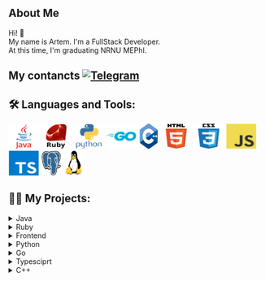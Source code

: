## About Me

Hi! 👋 <br>
My name is Artem. I'm a FullStack Developer. <br>
At this time, I'm graduating NRNU MEPhI.

## My contancts <a href="https://t.me/temabdn"><img src="https://img.shields.io/badge/Telegram-blue?style=for-the-badge&logo=telegram&logoColor=white" alt="Telegram" width="95"/> </a>

<h2 align="left"> 🛠️ Languages and Tools:</h2>
<p align="left">
    <img src="https://raw.githubusercontent.com/devicons/devicon/master/icons/java/java-original-wordmark.svg" alt="java" width="60" height="50"/> </a>
    <img src="https://raw.githubusercontent.com/devicons/devicon/master/icons/ruby/ruby-original-wordmark.svg" alt="ruby" width="60" height="50"/> </a>
    <img src="https://raw.githubusercontent.com/devicons/devicon/master/icons/python/python-original-wordmark.svg" alt="python" width="60" height="50"/> </a>
    <img src="https://raw.githubusercontent.com/devicons/devicon/master/icons/go/go-original-wordmark.svg" alt="go" width="60" height="50"/> </a>
    <img src="https://raw.githubusercontent.com/devicons/devicon/master/icons/cplusplus/cplusplus-original.svg" alt="cplusplus" width="40" height="50"/> </a>
    <img src="https://raw.githubusercontent.com/devicons/devicon/master/icons/html5/html5-original-wordmark.svg" alt="html5" width="60" height="50"/> </a>
    <img src="https://raw.githubusercontent.com/devicons/devicon/master/icons/css3/css3-original-wordmark.svg" alt="css3" width="60" height="50"/> </a>
    <img src="https://raw.githubusercontent.com/devicons/devicon/master/icons/javascript/javascript-original.svg" alt="javascript" width="60" height="50"/> </a>
    <img src="https://raw.githubusercontent.com/devicons/devicon/master/icons/typescript/typescript-original.svg" alt="typescript" width="60" height="50"/> </a>
    <img src="https://raw.githubusercontent.com/devicons/devicon/master/icons/postgresql/postgresql-original.svg" alt="postgresql" width="40" height="50"/> </a> 
    <img src="https://raw.githubusercontent.com/devicons/devicon/master/icons/linux/linux-original.svg" alt="linux" width="40" height="50"/> </a> 
</p>

<h2> 🧑‍💻 My Projects: </h2>

<details>
  <summary>Java</summary>

  | Project name                                                                                                                                                                                                                                                                                                                                                             | Description                                                                                                                                                                                                                                                                                                                                                                                                                                                                                                                                                                                                                                                                                                                                                                                                                                                                                                              |
|--------------------------------------------------------------------------------------------------------------------------------------------------------------------------------------------------------------------------------------------------------------------------------------------------------------------------------------------------------------------------|--------------------------------------------------------------------------------------------------------------------------------------------------------------------------------------------------------------------------------------------------------------------------------------------------------------------------------------------------------------------------------------------------------------------------------------------------------------------------------------------------------------------------------------------------------------------------------------------------------------------------------------------------------------------------------------------------------------------------------------------------------------------------------------------------------------------------------------------------------------------------------------------------------------------------|
| <h4> <p align=center> [Genetic Algorithm](https://github.com/ForwardMoth/Genetic-Algorithm)  </p> </h4>                                                                                                                                                                                                                                                                                                 | In this project, I solved bin-packing problem. This is NP-hard problem and i used the heuristic approach to solve it. I chose as the solution Genetic Algorithm.  <br><br> **[Skills: Java, Genetic Algorithm]**                                                                                                                                                                                                                                                                                                                                                                                                                                                                                                                                                                                                                                                                                       |
| <h4> <p align=center> [Sea Battle Game](https://github.com/ForwardMoth/Java-course/tree/sea_battle/sea-battle)  </p> </h4>                                                                                                                                                                                                                                                                                                 | In this project, I created a simple sea battle game with using classes and abstraction. <br><br> **[Skills: Java]**                                                                                                                                                                                                                                                                                                                                                                                                                                                                                                                                                                                                                                                                                       |
| <h4> <p align=center> [Java course CaseLab GreenAtom](https://github.com/ForwardMoth/Java-course/tree/main)  </p> </h4>                                                                                                                                                                                                                                                                                             | In this repository, I programmed on Java and made tasks on course from GreenAtom CaseLab. <br><br> **[Skills: Java, Postgres]**                                                                                                                                                                                                                                                                                                                                                                                                                                                                                                                                                                                                                                                                             |
| <h4> <p align=center> [Investment platform](https://github.com/ForwardMoth/investment-platform) </p> </h4>                                                                                                                                                                                                                                                                                     | In this project, I implemented a simple Spring Web-application with data about investments. I implemented a RESTful API for Bonds and added JWT authorization <br><br> **[Skills: Java, Maven, Spring, Hibernate, Liquibase, Postgres]**                                                                                                                                                                                                                                                                                                                                                                                                                                                                                                                                                                               |
| &nbsp;&nbsp;&nbsp;&nbsp;&nbsp;&nbsp;&nbsp;&nbsp;&nbsp;&nbsp;&nbsp;&nbsp;&nbsp;&nbsp;&nbsp;&nbsp;&nbsp;&nbsp;&nbsp;&nbsp;&nbsp;&nbsp;&nbsp;&nbsp;&nbsp;&nbsp;&nbsp;&nbsp;&nbsp;&nbsp;&nbsp;&nbsp;&nbsp;&nbsp;&nbsp;&nbsp;&nbsp;&nbsp;&nbsp;&nbsp;&nbsp;&nbsp;&nbsp;&nbsp;&nbsp;&nbsp;&nbsp;&nbsp;&nbsp;&nbsp;&nbsp;&nbsp;&nbsp;&nbsp;&nbsp;&nbsp;&nbsp;&nbsp;&nbsp;&nbsp;&nbsp;&nbsp;&nbsp;&nbsp;&nbsp;&nbsp;&nbsp;&nbsp;&nbsp; | &nbsp;&nbsp;&nbsp;&nbsp;&nbsp;&nbsp;&nbsp;&nbsp;&nbsp;&nbsp;&nbsp;&nbsp;&nbsp;&nbsp;&nbsp;&nbsp;&nbsp;&nbsp;&nbsp;&nbsp;&nbsp;&nbsp;&nbsp;&nbsp;&nbsp;&nbsp;&nbsp;&nbsp;&nbsp;&nbsp;&nbsp;&nbsp;&nbsp;&nbsp;&nbsp;&nbsp;&nbsp;&nbsp;&nbsp;&nbsp;&nbsp;&nbsp;&nbsp;&nbsp;&nbsp;&nbsp;&nbsp;&nbsp;&nbsp;&nbsp;&nbsp;&nbsp;&nbsp;&nbsp;&nbsp;&nbsp;&nbsp;&nbsp;&nbsp;&nbsp;&nbsp;&nbsp;&nbsp;&nbsp;&nbsp;&nbsp;&nbsp;&nbsp;&nbsp;&nbsp;&nbsp;&nbsp;&nbsp;&nbsp;&nbsp;&nbsp;&nbsp;&nbsp;&nbsp;&nbsp;&nbsp;&nbsp;&nbsp;&nbsp;&nbsp;&nbsp;&nbsp;&nbsp;&nbsp;&nbsp;&nbsp;&nbsp;&nbsp;&nbsp;&nbsp;&nbsp;&nbsp;&nbsp;&nbsp;&nbsp;&nbsp;&nbsp;&nbsp;&nbsp;&nbsp;&nbsp;&nbsp;&nbsp;&nbsp;&nbsp;&nbsp;&nbsp;&nbsp;&nbsp;&nbsp;&nbsp;&nbsp;&nbsp;&nbsp;&nbsp;&nbsp;&nbsp;&nbsp;&nbsp;&nbsp;&nbsp;&nbsp;&nbsp;&nbsp;&nbsp;&nbsp;&nbsp;&nbsp;&nbsp;&nbsp;&nbsp;&nbsp;&nbsp;&nbsp;&nbsp;&nbsp;&nbsp;&nbsp;&nbsp;&nbsp;&nbsp;&nbsp;&nbsp; |

</details>

<details>
  <summary>Ruby</summary>

   | Project name                                                                                                                                                                                                                                                                                                                                                             | Description                                                                                                                                                                                                                                                                                                                                                                                                                                                                                                                                                                                                                                                                                                                                                                                                                                                                                                              |
|--------------------------------------------------------------------------------------------------------------------------------------------------------------------------------------------------------------------------------------------------------------------------------------------------------------------------------------------------------------------------|--------------------------------------------------------------------------------------------------------------------------------------------------------------------------------------------------------------------------------------------------------------------------------------------------------------------------------------------------------------------------------------------------------------------------------------------------------------------------------------------------------------------------------------------------------------------------------------------------------------------------------------------------------------------------------------------------------------------------------------------------------------------------------------------------------------------------------------------------------------------------------------------------------------------------|
| <h4> <p align=center> [Online shop](https://github.com/ForwardMoth/online-shop)  </p> </h4>                                                                                                                                                                                                                                                                                                 | In this project, I implemented simple site of online shop in study course. Also I implemented frontend using bootstrap <br><br> **[Skills: Ruby on Rails, Html, Css, Bootsrap]**                                                                                                                                                                                                                                                                                                                                                                                                                                                                                                                                                                                       |
| <h4> <p align=center> [Corporate Telegram Bot](https://t.me/home_mephi_bot)  </p> </h4>                                                                                                                                                                                                                                                                                                 | In this project, I implemented multi service Telegram Bot. It used two languages - Russian and English with help of i18 gem. The bot has approximately 3,000 users and 8 services, technical support and notifications.  <br><br> **[Skills: Ruby on Rails, Webhook, Capistrano, Rspec, I18n, Sidekiq, Barby, PostgreSQL, Redis, Linux, Bash]**                                                                                                                                                                                                                                                                                                                                                                                                                                                                                                                                 |
| <h4> <p align=center> [Dashboard Active MEPhI](https://dashboard.mephi.ru/)  </p> </h4>                                                                                                                                                                                                                                                                                                 | In this project, I implemented dashboard-site and deployed it on the server using Capistrano. Also I implemented charts using the library Chart JS <br><br> **[Skills: Ruby on Rails, Capistrano, Rspec, Linux]**                                                                                                                                                                                                                                                                                                                                                                                                                                                                                                                                 |
| <h4> <p align=center> [E-conference payment](https://econf.mephi.ru/)  </p> </h4>                                                                                                                                                                                                                                                                                                 | In this project, I implemented web-site with conferences, admin panel, registration and payment of participation conference members and deployed it on the server using Capistrano. <br><br> **[Skills: Ruby on Rails, Rack-Cas, Sidekiq, I18n, Capistrano, Rspec, PostgreSQL, Redis, Linux]**                                                                                                                                                                                                                                                                                                                                                                                                                                                                                                                                 |
| &nbsp;&nbsp;&nbsp;&nbsp;&nbsp;&nbsp;&nbsp;&nbsp;&nbsp;&nbsp;&nbsp;&nbsp;&nbsp;&nbsp;&nbsp;&nbsp;&nbsp;&nbsp;&nbsp;&nbsp;&nbsp;&nbsp;&nbsp;&nbsp;&nbsp;&nbsp;&nbsp;&nbsp;&nbsp;&nbsp;&nbsp;&nbsp;&nbsp;&nbsp;&nbsp;&nbsp;&nbsp;&nbsp;&nbsp;&nbsp;&nbsp;&nbsp;&nbsp;&nbsp;&nbsp;&nbsp;&nbsp;&nbsp;&nbsp;&nbsp;&nbsp;&nbsp;&nbsp;&nbsp;&nbsp;&nbsp;&nbsp;&nbsp;&nbsp;&nbsp;&nbsp;&nbsp;&nbsp;&nbsp;&nbsp;&nbsp;&nbsp;&nbsp;&nbsp; | &nbsp;&nbsp;&nbsp;&nbsp;&nbsp;&nbsp;&nbsp;&nbsp;&nbsp;&nbsp;&nbsp;&nbsp;&nbsp;&nbsp;&nbsp;&nbsp;&nbsp;&nbsp;&nbsp;&nbsp;&nbsp;&nbsp;&nbsp;&nbsp;&nbsp;&nbsp;&nbsp;&nbsp;&nbsp;&nbsp;&nbsp;&nbsp;&nbsp;&nbsp;&nbsp;&nbsp;&nbsp;&nbsp;&nbsp;&nbsp;&nbsp;&nbsp;&nbsp;&nbsp;&nbsp;&nbsp;&nbsp;&nbsp;&nbsp;&nbsp;&nbsp;&nbsp;&nbsp;&nbsp;&nbsp;&nbsp;&nbsp;&nbsp;&nbsp;&nbsp;&nbsp;&nbsp;&nbsp;&nbsp;&nbsp;&nbsp;&nbsp;&nbsp;&nbsp;&nbsp;&nbsp;&nbsp;&nbsp;&nbsp;&nbsp;&nbsp;&nbsp;&nbsp;&nbsp;&nbsp;&nbsp;&nbsp;&nbsp;&nbsp;&nbsp;&nbsp;&nbsp;&nbsp;&nbsp;&nbsp;&nbsp;&nbsp;&nbsp;&nbsp;&nbsp;&nbsp;&nbsp;&nbsp;&nbsp;&nbsp;&nbsp;&nbsp;&nbsp;&nbsp;&nbsp;&nbsp;&nbsp;&nbsp;&nbsp;&nbsp;&nbsp;&nbsp;&nbsp;&nbsp;&nbsp;&nbsp;&nbsp;&nbsp;&nbsp;&nbsp;&nbsp;&nbsp;&nbsp;&nbsp;&nbsp;&nbsp;&nbsp;&nbsp;&nbsp;&nbsp;&nbsp;&nbsp;&nbsp;&nbsp;&nbsp;&nbsp;&nbsp;&nbsp;&nbsp;&nbsp;&nbsp;&nbsp;&nbsp;&nbsp;&nbsp;&nbsp;&nbsp;&nbsp; |
</details>

<details>
  <summary>Frontend</summary>
  
   | Project name                                                                                                                                                                                                                                                                                                                                                             | Description                                                                                                                                                                                                                                                                                                                                                                                                                                                                                                                                                                                                                                                                                                                                                                                                                                                                                                              |
|--------------------------------------------------------------------------------------------------------------------------------------------------------------------------------------------------------------------------------------------------------------------------------------------------------------------------------------------------------------------------|--------------------------------------------------------------------------------------------------------------------------------------------------------------------------------------------------------------------------------------------------------------------------------------------------------------------------------------------------------------------------------------------------------------------------------------------------------------------------------------------------------------------------------------------------------------------------------------------------------------------------------------------------------------------------------------------------------------------------------------------------------------------------------------------------------------------------------------------------------------------------------------------------------------------------|
| <h4> <p align=center> [Dashboard Active MEPhI](https://dashboard.mephi.ru/)  </p> </h4>                                                                                                                                                                                                                                                                                                 | In this project, I implemented single-page dashboard with results of survey. Also I implemented charts using the library Chart JS <br><br> **[Skills: HTML, CSS, JavaScript, Chart JS, JQuery]**
| <h4> <p align=center> [E-conference payment](https://econf.mephi.ru/)  </p> </h4>                                                                                                                                                                                                                                                                                                 | In this project, I implemented web-site with conference, registration form, adminstration panel, internationalization and different features <br><br> **[Skills: HTML, Slim, CSS, Sassc, Bootstrap, JavaScript, JQuery, Select2, Cocoon, Inputmask, Flatpickr]**                                                                                                                                                                                                                                                                                                                                                                                                                                                                                                                                                                                                                                                                                    |
| &nbsp;&nbsp;&nbsp;&nbsp;&nbsp;&nbsp;&nbsp;&nbsp;&nbsp;&nbsp;&nbsp;&nbsp;&nbsp;&nbsp;&nbsp;&nbsp;&nbsp;&nbsp;&nbsp;&nbsp;&nbsp;&nbsp;&nbsp;&nbsp;&nbsp;&nbsp;&nbsp;&nbsp;&nbsp;&nbsp;&nbsp;&nbsp;&nbsp;&nbsp;&nbsp;&nbsp;&nbsp;&nbsp;&nbsp;&nbsp;&nbsp;&nbsp;&nbsp;&nbsp;&nbsp;&nbsp;&nbsp;&nbsp;&nbsp;&nbsp;&nbsp;&nbsp;&nbsp;&nbsp;&nbsp;&nbsp;&nbsp;&nbsp;&nbsp;&nbsp;&nbsp;&nbsp;&nbsp;&nbsp;&nbsp;&nbsp;&nbsp;&nbsp;&nbsp; | &nbsp;&nbsp;&nbsp;&nbsp;&nbsp;&nbsp;&nbsp;&nbsp;&nbsp;&nbsp;&nbsp;&nbsp;&nbsp;&nbsp;&nbsp;&nbsp;&nbsp;&nbsp;&nbsp;&nbsp;&nbsp;&nbsp;&nbsp;&nbsp;&nbsp;&nbsp;&nbsp;&nbsp;&nbsp;&nbsp;&nbsp;&nbsp;&nbsp;&nbsp;&nbsp;&nbsp;&nbsp;&nbsp;&nbsp;&nbsp;&nbsp;&nbsp;&nbsp;&nbsp;&nbsp;&nbsp;&nbsp;&nbsp;&nbsp;&nbsp;&nbsp;&nbsp;&nbsp;&nbsp;&nbsp;&nbsp;&nbsp;&nbsp;&nbsp;&nbsp;&nbsp;&nbsp;&nbsp;&nbsp;&nbsp;&nbsp;&nbsp;&nbsp;&nbsp;&nbsp;&nbsp;&nbsp;&nbsp;&nbsp;&nbsp;&nbsp;&nbsp;&nbsp;&nbsp;&nbsp;&nbsp;&nbsp;&nbsp;&nbsp;&nbsp;&nbsp;&nbsp;&nbsp;&nbsp;&nbsp;&nbsp;&nbsp;&nbsp;&nbsp;&nbsp;&nbsp;&nbsp;&nbsp;&nbsp;&nbsp;&nbsp;&nbsp;&nbsp;&nbsp;&nbsp;&nbsp;&nbsp;&nbsp;&nbsp;&nbsp;&nbsp;&nbsp;&nbsp;&nbsp;&nbsp;&nbsp;&nbsp;&nbsp;&nbsp;&nbsp;&nbsp;&nbsp;&nbsp;&nbsp;&nbsp;&nbsp;&nbsp;&nbsp;&nbsp;&nbsp;&nbsp;&nbsp;&nbsp;&nbsp;&nbsp;&nbsp;&nbsp;&nbsp;&nbsp;&nbsp;&nbsp;&nbsp;&nbsp;&nbsp;&nbsp;&nbsp;&nbsp;&nbsp; |
  
</details>

<details>
  <summary>Python</summary>

   | Project name                                                                                                                                                                                                                                                                                                                                                             | Description                                                                                                                                                                                                                                                                                                                                                                                                                                                                                                                                                                                                                                                                                                                                                                                                                                                                                                              |
|--------------------------------------------------------------------------------------------------------------------------------------------------------------------------------------------------------------------------------------------------------------------------------------------------------------------------------------------------------------------------|--------------------------------------------------------------------------------------------------------------------------------------------------------------------------------------------------------------------------------------------------------------------------------------------------------------------------------------------------------------------------------------------------------------------------------------------------------------------------------------------------------------------------------------------------------------------------------------------------------------------------------------------------------------------------------------------------------------------------------------------------------------------------------------------------------------------------------------------------------------------------------------------------------------------------|
| <h4> <p align=center> [Parser olympic medalists](https://github.com/ForwardMoth/parser-for-work)  </p> </h4>                                                                                                                                                                                                                                                                                                 | In this project, I implemented simple parser to check for the presence of an Olympiad diploma from applicants in university <br><br> **[Skills: Python, Selenium]**                                                                                                                                                                                                                                                                                                                                                                                                                                                                                                                                                                                                                                                                                       |
| <h4> <p align=center> [Database project](https://github.com/ForwardMoth/stdb_practice)  </p> </h4>                                                                                                                                                                                                                                                                                                 | In this project, I implemented simple console application to interact with Postgres DataBase. Database had information about students, their contacts and study groups.Also I used SQLAlchemy ORM to avoid sql injections <br><br> **[Skills: Python, SQLAlchemy, PostgreSQL]**                                                                                                                                                                                                                                                                                                                                                                                                                                                                                                                                                                                                                                                                                       |
| <h4> <p align=center> [Parser Government purchases](https://github.com/ForwardMoth/zakupki.gov) </p> </h4>                                                                                                                                                                                                                                                                                     | In this project, I implemented a difficult parser of goverment purchases. I used connection to FTP server and download archives with xml data. After that, I parsed all xml files in Postgres database.  <br><br> **[Tools: Python, BeautifulSoup, SQLAlchemy, Postgres, Linux]**                                                                                                                                                                                                                                                                                                                                                                                                                                                                                                                                                                               |
| &nbsp;&nbsp;&nbsp;&nbsp;&nbsp;&nbsp;&nbsp;&nbsp;&nbsp;&nbsp;&nbsp;&nbsp;&nbsp;&nbsp;&nbsp;&nbsp;&nbsp;&nbsp;&nbsp;&nbsp;&nbsp;&nbsp;&nbsp;&nbsp;&nbsp;&nbsp;&nbsp;&nbsp;&nbsp;&nbsp;&nbsp;&nbsp;&nbsp;&nbsp;&nbsp;&nbsp;&nbsp;&nbsp;&nbsp;&nbsp;&nbsp;&nbsp;&nbsp;&nbsp;&nbsp;&nbsp;&nbsp;&nbsp;&nbsp;&nbsp;&nbsp;&nbsp;&nbsp;&nbsp;&nbsp;&nbsp;&nbsp;&nbsp;&nbsp;&nbsp;&nbsp;&nbsp;&nbsp;&nbsp;&nbsp;&nbsp;&nbsp;&nbsp;&nbsp; | &nbsp;&nbsp;&nbsp;&nbsp;&nbsp;&nbsp;&nbsp;&nbsp;&nbsp;&nbsp;&nbsp;&nbsp;&nbsp;&nbsp;&nbsp;&nbsp;&nbsp;&nbsp;&nbsp;&nbsp;&nbsp;&nbsp;&nbsp;&nbsp;&nbsp;&nbsp;&nbsp;&nbsp;&nbsp;&nbsp;&nbsp;&nbsp;&nbsp;&nbsp;&nbsp;&nbsp;&nbsp;&nbsp;&nbsp;&nbsp;&nbsp;&nbsp;&nbsp;&nbsp;&nbsp;&nbsp;&nbsp;&nbsp;&nbsp;&nbsp;&nbsp;&nbsp;&nbsp;&nbsp;&nbsp;&nbsp;&nbsp;&nbsp;&nbsp;&nbsp;&nbsp;&nbsp;&nbsp;&nbsp;&nbsp;&nbsp;&nbsp;&nbsp;&nbsp;&nbsp;&nbsp;&nbsp;&nbsp;&nbsp;&nbsp;&nbsp;&nbsp;&nbsp;&nbsp;&nbsp;&nbsp;&nbsp;&nbsp;&nbsp;&nbsp;&nbsp;&nbsp;&nbsp;&nbsp;&nbsp;&nbsp;&nbsp;&nbsp;&nbsp;&nbsp;&nbsp;&nbsp;&nbsp;&nbsp;&nbsp;&nbsp;&nbsp;&nbsp;&nbsp;&nbsp;&nbsp;&nbsp;&nbsp;&nbsp;&nbsp;&nbsp;&nbsp;&nbsp;&nbsp;&nbsp;&nbsp;&nbsp;&nbsp;&nbsp;&nbsp;&nbsp;&nbsp;&nbsp;&nbsp;&nbsp;&nbsp;&nbsp;&nbsp;&nbsp;&nbsp;&nbsp;&nbsp;&nbsp;&nbsp;&nbsp;&nbsp;&nbsp;&nbsp;&nbsp;&nbsp;&nbsp;&nbsp;&nbsp;&nbsp;&nbsp;&nbsp;&nbsp;&nbsp; |
  
</details>

<details>
  <summary>Go</summary>

  | Project name                                                                                                                                                                                                                                                                                                                                                             | Description                                                                                                                                                                                                                                                                                                                                                                                                                                                                                                                                                                                                                                                                                                                                                                                                                                                                                                              |
|--------------------------------------------------------------------------------------------------------------------------------------------------------------------------------------------------------------------------------------------------------------------------------------------------------------------------------------------------------------------------|--------------------------------------------------------------------------------------------------------------------------------------------------------------------------------------------------------------------------------------------------------------------------------------------------------------------------------------------------------------------------------------------------------------------------------------------------------------------------------------------------------------------------------------------------------------------------------------------------------------------------------------------------------------------------------------------------------------------------------------------------------------------------------------------------------------------------------------------------------------------------------------------------------------------------|
| <h4> <p align=center> [Wildberries L0-task](https://github.com/ForwardMoth/L0-task)  </p> </h4>                                                                                                                                                                                                                                                                                                 | In this project, I worked with nats-streaming, database Postgres and implemented simple http handler. The main functions of app is receiving json from nats-streaming and save it in database. Also in parallel mode app answered to the queries using in-memory cache <br><br> **[Skills: Go, Nats-Streaming, Postgres, Http, Cleanenv]**                                                                                                                                                                                                                                                                                                                                                                                                                                                                                                                                                                                                                                                                                       |
| <h4> <p align=center> [Wildberries L1-task](https://github.com/ForwardMoth/L1-task)  </p> </h4>                                                                                                                                                                                                                                                                                                 | In this project, I studied basic Golang. Also I implement work with gorutines, channels, slices, mutex, maps and e t.c. <br><br> **[Skills: Go, Channels, Map, Slice]**                                                                                                                                                                                                                                                                                                                                                                                                                                                                                                                                                                                                                                                                                       |
| <h4> <p align=center> [GraphQL service](https://github.com/ForwardMoth/graphql-service)  </p> </h4>                                                                                                                                                                                                                                                                                                 | In this project, I implement graphQL service, which stores information about posts and commentaries <br><br> **[Skills: Go, GraphQL, PostgreSQL, Docker-compose, CI/CD, Tests, Mock]**                                                                                                                                                                                                                                                                                                                                                                                                                                                                                                                                                                                                                                                                                         |
|                                                                                                                                                                                                                                                                                                                                                                                                                                                                                                                                                                                |
| &nbsp;&nbsp;&nbsp;&nbsp;&nbsp;&nbsp;&nbsp;&nbsp;&nbsp;&nbsp;&nbsp;&nbsp;&nbsp;&nbsp;&nbsp;&nbsp;&nbsp;&nbsp;&nbsp;&nbsp;&nbsp;&nbsp;&nbsp;&nbsp;&nbsp;&nbsp;&nbsp;&nbsp;&nbsp;&nbsp;&nbsp;&nbsp;&nbsp;&nbsp;&nbsp;&nbsp;&nbsp;&nbsp;&nbsp;&nbsp;&nbsp;&nbsp;&nbsp;&nbsp;&nbsp;&nbsp;&nbsp;&nbsp;&nbsp;&nbsp;&nbsp;&nbsp;&nbsp;&nbsp;&nbsp;&nbsp;&nbsp;&nbsp;&nbsp;&nbsp;&nbsp;&nbsp;&nbsp;&nbsp;&nbsp;&nbsp;&nbsp;&nbsp;&nbsp; | &nbsp;&nbsp;&nbsp;&nbsp;&nbsp;&nbsp;&nbsp;&nbsp;&nbsp;&nbsp;&nbsp;&nbsp;&nbsp;&nbsp;&nbsp;&nbsp;&nbsp;&nbsp;&nbsp;&nbsp;&nbsp;&nbsp;&nbsp;&nbsp;&nbsp;&nbsp;&nbsp;&nbsp;&nbsp;&nbsp;&nbsp;&nbsp;&nbsp;&nbsp;&nbsp;&nbsp;&nbsp;&nbsp;&nbsp;&nbsp;&nbsp;&nbsp;&nbsp;&nbsp;&nbsp;&nbsp;&nbsp;&nbsp;&nbsp;&nbsp;&nbsp;&nbsp;&nbsp;&nbsp;&nbsp;&nbsp;&nbsp;&nbsp;&nbsp;&nbsp;&nbsp;&nbsp;&nbsp;&nbsp;&nbsp;&nbsp;&nbsp;&nbsp;&nbsp;&nbsp;&nbsp;&nbsp;&nbsp;&nbsp;&nbsp;&nbsp;&nbsp;&nbsp;&nbsp;&nbsp;&nbsp;&nbsp;&nbsp;&nbsp;&nbsp;&nbsp;&nbsp;&nbsp;&nbsp;&nbsp;&nbsp;&nbsp;&nbsp;&nbsp;&nbsp;&nbsp;&nbsp;&nbsp;&nbsp;&nbsp;&nbsp;&nbsp;&nbsp;&nbsp;&nbsp;&nbsp;&nbsp;&nbsp;&nbsp;&nbsp;&nbsp;&nbsp;&nbsp;&nbsp;&nbsp;&nbsp;&nbsp;&nbsp;&nbsp;&nbsp;&nbsp;&nbsp;&nbsp;&nbsp;&nbsp;&nbsp;&nbsp;&nbsp;&nbsp;&nbsp;&nbsp;&nbsp;&nbsp;&nbsp;&nbsp;&nbsp;&nbsp;&nbsp;&nbsp;&nbsp;&nbsp;&nbsp;&nbsp;&nbsp;&nbsp;&nbsp;&nbsp;&nbsp; |

</details>


<details>
  <summary>Typesciprt</summary>

   | Project name                                                                                                                                                                                                                                                                                                                                                             | Description                                                                                                                                                                                                                                                                                                                                                                                                                                                                                                                                                                                                                                                                                                                                                                                                                                                                                                              |
|--------------------------------------------------------------------------------------------------------------------------------------------------------------------------------------------------------------------------------------------------------------------------------------------------------------------------------------------------------------------------|--------------------------------------------------------------------------------------------------------------------------------------------------------------------------------------------------------------------------------------------------------------------------------------------------------------------------------------------------------------------------------------------------------------------------------------------------------------------------------------------------------------------------------------------------------------------------------------------------------------------------------------------------------------------------------------------------------------------------------------------------------------------------------------------------------------------------------------------------------------------------------------------------------------------------|
| <h4> <p align=center> [Backend course ITMO](https://github.com/ForwardMoth/express-backend)  </p> </h4>                                                                                                                                                                                                                                                                                                 | In this repository, I implemented on Typescript and study backend course. Also I began with simple RESTful API and finished app with microservices approach. <br><br> **[Skills: Typescript, Express, Sequelize ORM, PostgreSQL, Docker-compose, Postman]**                                                                                                                                                                                                                                                                                                                                                                                                                                                                                                                                                                                                                                                                                       |
| <h4> <p align=center> [Web-application CI/CD](https://github.com/ForwardMoth/Github-Actions)  </p> </h4>                                                                                                                                                                                                                                                                                                 | In this repository, I implemented deploy web-application from local computer to the server and started it with using docker. <br><br> **[Skills: Typescript, Express, Sequelize ORM, PostgreSQL, GitHub Actions, Docker]**                                                                                                                                                                                                                                                                                                                                                                                                                                                                                                                                                                                                                                                                                                                                                                                 |
| &nbsp;&nbsp;&nbsp;&nbsp;&nbsp;&nbsp;&nbsp;&nbsp;&nbsp;&nbsp;&nbsp;&nbsp;&nbsp;&nbsp;&nbsp;&nbsp;&nbsp;&nbsp;&nbsp;&nbsp;&nbsp;&nbsp;&nbsp;&nbsp;&nbsp;&nbsp;&nbsp;&nbsp;&nbsp;&nbsp;&nbsp;&nbsp;&nbsp;&nbsp;&nbsp;&nbsp;&nbsp;&nbsp;&nbsp;&nbsp;&nbsp;&nbsp;&nbsp;&nbsp;&nbsp;&nbsp;&nbsp;&nbsp;&nbsp;&nbsp;&nbsp;&nbsp;&nbsp;&nbsp;&nbsp;&nbsp;&nbsp;&nbsp;&nbsp;&nbsp;&nbsp;&nbsp;&nbsp;&nbsp;&nbsp;&nbsp;&nbsp;&nbsp;&nbsp; | &nbsp;&nbsp;&nbsp;&nbsp;&nbsp;&nbsp;&nbsp;&nbsp;&nbsp;&nbsp;&nbsp;&nbsp;&nbsp;&nbsp;&nbsp;&nbsp;&nbsp;&nbsp;&nbsp;&nbsp;&nbsp;&nbsp;&nbsp;&nbsp;&nbsp;&nbsp;&nbsp;&nbsp;&nbsp;&nbsp;&nbsp;&nbsp;&nbsp;&nbsp;&nbsp;&nbsp;&nbsp;&nbsp;&nbsp;&nbsp;&nbsp;&nbsp;&nbsp;&nbsp;&nbsp;&nbsp;&nbsp;&nbsp;&nbsp;&nbsp;&nbsp;&nbsp;&nbsp;&nbsp;&nbsp;&nbsp;&nbsp;&nbsp;&nbsp;&nbsp;&nbsp;&nbsp;&nbsp;&nbsp;&nbsp;&nbsp;&nbsp;&nbsp;&nbsp;&nbsp;&nbsp;&nbsp;&nbsp;&nbsp;&nbsp;&nbsp;&nbsp;&nbsp;&nbsp;&nbsp;&nbsp;&nbsp;&nbsp;&nbsp;&nbsp;&nbsp;&nbsp;&nbsp;&nbsp;&nbsp;&nbsp;&nbsp;&nbsp;&nbsp;&nbsp;&nbsp;&nbsp;&nbsp;&nbsp;&nbsp;&nbsp;&nbsp;&nbsp;&nbsp;&nbsp;&nbsp;&nbsp;&nbsp;&nbsp;&nbsp;&nbsp;&nbsp;&nbsp;&nbsp;&nbsp;&nbsp;&nbsp;&nbsp;&nbsp;&nbsp;&nbsp;&nbsp;&nbsp;&nbsp;&nbsp;&nbsp;&nbsp;&nbsp;&nbsp;&nbsp;&nbsp;&nbsp;&nbsp;&nbsp;&nbsp;&nbsp;&nbsp;&nbsp;&nbsp;&nbsp;&nbsp;&nbsp;&nbsp;&nbsp;&nbsp;&nbsp;&nbsp;&nbsp; |
  
</details>

<details>
  <summary>C++</summary>

   | Project name                                                                                                                                                                                                                                                                                                                                                             | Description                                                                                                                                                                                                                                                                                                                                                                                                                                                                                                                                                                                                                                                                                                                                                                                                                                                                                                              |
|--------------------------------------------------------------------------------------------------------------------------------------------------------------------------------------------------------------------------------------------------------------------------------------------------------------------------------------------------------------------------|--------------------------------------------------------------------------------------------------------------------------------------------------------------------------------------------------------------------------------------------------------------------------------------------------------------------------------------------------------------------------------------------------------------------------------------------------------------------------------------------------------------------------------------------------------------------------------------------------------------------------------------------------------------------------------------------------------------------------------------------------------------------------------------------------------------------------------------------------------------------------------------------------------------------------|
| <h4> <p align=center> [C++ course ITMO](https://github.com/ForwardMoth/cpp_ITMO)  </p> </h4>                                                                                                                                                                                                                                                                                                 | In this repository, I implemented on C++. Also I studied basics git, docker, linux. In the end of the course I implemented a parallel language with a few commands.  <br><br> **[Skills: C++, Linux, Bash, Docker, Git]**                                                                                                                                                                                                                                                                                                                                                                                                                                                                                                                                                                                                                                                                                    |
| &nbsp;&nbsp;&nbsp;&nbsp;&nbsp;&nbsp;&nbsp;&nbsp;&nbsp;&nbsp;&nbsp;&nbsp;&nbsp;&nbsp;&nbsp;&nbsp;&nbsp;&nbsp;&nbsp;&nbsp;&nbsp;&nbsp;&nbsp;&nbsp;&nbsp;&nbsp;&nbsp;&nbsp;&nbsp;&nbsp;&nbsp;&nbsp;&nbsp;&nbsp;&nbsp;&nbsp;&nbsp;&nbsp;&nbsp;&nbsp;&nbsp;&nbsp;&nbsp;&nbsp;&nbsp;&nbsp;&nbsp;&nbsp;&nbsp;&nbsp;&nbsp;&nbsp;&nbsp;&nbsp;&nbsp;&nbsp;&nbsp;&nbsp;&nbsp;&nbsp;&nbsp;&nbsp;&nbsp;&nbsp;&nbsp;&nbsp;&nbsp;&nbsp;&nbsp; | &nbsp;&nbsp;&nbsp;&nbsp;&nbsp;&nbsp;&nbsp;&nbsp;&nbsp;&nbsp;&nbsp;&nbsp;&nbsp;&nbsp;&nbsp;&nbsp;&nbsp;&nbsp;&nbsp;&nbsp;&nbsp;&nbsp;&nbsp;&nbsp;&nbsp;&nbsp;&nbsp;&nbsp;&nbsp;&nbsp;&nbsp;&nbsp;&nbsp;&nbsp;&nbsp;&nbsp;&nbsp;&nbsp;&nbsp;&nbsp;&nbsp;&nbsp;&nbsp;&nbsp;&nbsp;&nbsp;&nbsp;&nbsp;&nbsp;&nbsp;&nbsp;&nbsp;&nbsp;&nbsp;&nbsp;&nbsp;&nbsp;&nbsp;&nbsp;&nbsp;&nbsp;&nbsp;&nbsp;&nbsp;&nbsp;&nbsp;&nbsp;&nbsp;&nbsp;&nbsp;&nbsp;&nbsp;&nbsp;&nbsp;&nbsp;&nbsp;&nbsp;&nbsp;&nbsp;&nbsp;&nbsp;&nbsp;&nbsp;&nbsp;&nbsp;&nbsp;&nbsp;&nbsp;&nbsp;&nbsp;&nbsp;&nbsp;&nbsp;&nbsp;&nbsp;&nbsp;&nbsp;&nbsp;&nbsp;&nbsp;&nbsp;&nbsp;&nbsp;&nbsp;&nbsp;&nbsp;&nbsp;&nbsp;&nbsp;&nbsp;&nbsp;&nbsp;&nbsp;&nbsp;&nbsp;&nbsp;&nbsp;&nbsp;&nbsp;&nbsp;&nbsp;&nbsp;&nbsp;&nbsp;&nbsp;&nbsp;&nbsp;&nbsp;&nbsp;&nbsp;&nbsp;&nbsp;&nbsp;&nbsp;&nbsp;&nbsp;&nbsp;&nbsp;&nbsp;&nbsp;&nbsp;&nbsp;&nbsp;&nbsp;&nbsp;&nbsp;&nbsp;&nbsp; |
</details>  

